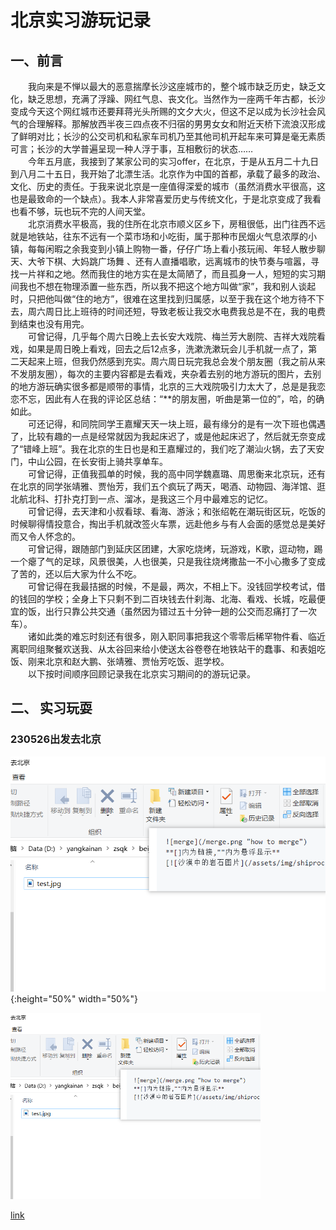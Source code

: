 # 北京实习游玩记录

## 一、前言
　　我向来是不惮以最大的恶意揣摩长沙这座城市的，整个城市缺乏历史，缺乏文化，缺乏思想，充满了浮躁、网红气息、丧文化。当然作为一座两千年古都，长沙变成今天这个网红城市还要拜蒋光头所赐的文夕大火，但这不足以成为长沙社会风气的合理解释。那解放西半夜三四点夜不归宿的男男女女和附近天桥下流浪汉形成了鲜明对比；长沙的公交司机和私家车司机乃至其他司机开起车来可算是毫无素质可言；长沙的大学普遍呈现一种人浮于事，互相敷衍的状态……  
　　今年五月底，我接到了某家公司的实习offer，在北京，于是从五月二十九日到八月二十五日，我开始了北漂生活。北京作为中国的首都，承载了最多的政治、文化、历史的责任。于我来说北京是一座值得深爱的城市（虽然消费水平很高，这也是最致命的一个缺点）。我本人非常喜爱历史与传统文化，于是北京变成了我看也看不够，玩也玩不完的人间天堂。  
　　北京消费水平极高，我的住所在北京市顺义区乡下，房租很低，出门往西不远就是地铁站，往东不远有一个菜市场和小吃街，属于那种市民烟火气息浓厚的小镇，每每闲暇之余我变到小镇上购物一番，仔仔广场上看小孩玩闹、年轻人散步聊天、大爷下棋、大妈跳广场舞
、还有人直播唱歌，远离城市的快节奏与喧嚣，寻找一片祥和之地。然而我住的地方实在是太简陋了，而且孤身一人，短短的实习期间我也不想在物理添置一些东西，所以我不把这个地方叫做“家”，我和别人谈起时，只把他叫做“住的地方”，很难在这里找到归属感，以至于我在这个地方待不下去，周六周日比上班待的时间还短，导致老板让我交水电费我总是不在，我的电费到结束也没有用完。  
　　可曾记得，几乎每个周六日晚上去长安大戏院、梅兰芳大剧院、吉祥大戏院看戏，如果是周日晚上看戏，回去之后12点多，洗漱洗漱玩会儿手机就一点了，第二天起来上班，但我仍然感到充实。周六周日玩完我总会发个朋友圈（我之前从来不发朋友圈），每次的主要内容都是去看戏，夹杂着去别的地方游玩的图片，去别的地方游玩确实很多都是顺带的事情，北京的三大戏院吸引力太大了，总是是我恋恋不忘，因此有人在我的评论区总结：“**的朋友圈，听曲是第一位的”，哈，的确如此。  
　　可还记得，和同院同学王嘉耀天天一块上班，最有缘分的是有一次下班也偶遇了，比较有趣的一点是经常就因为我起床迟了，或是他起床迟了，然后就无奈变成了“错峰上班”。我在北京的生日也是和王嘉耀过的，我们吃了潮汕火锅，去了天安门，中山公园，在长安街上骑共享单车。  
　　可曾记得，正值我孤单的时候，我的高中同学魏嘉璐、周思衡来北京玩，还有在北京的同学张靖雅、贾怡芳，我们五个疯玩了两天，喝酒、动物园、海洋馆、逛北航北科、打扑克打到一点、溜冰，是我这三个月中最难忘的记忆。  
　　可曾记得，去天津和小叔看球、看海、游泳；和张绍乾在潮玩街区玩，吃饭的时候聊得情投意合，掏出手机就改签火车票，远赴他乡与有人会面的感觉总是美好而又令人怀念的。  
　　可曾记得，跟随部门到延庆区团建，大家吃烧烤，玩游戏，K歌，逗动物，踢一个瘪了气的足球，风景很美，人也很美，只是我往烧烤撒盐一不小心撒多了变成了苦的，还以后大家为什么不吃。  
　　可曾记得在我最拮据的时候，不是最，两次，不相上下。没钱回学校考试，借的钱回的学校；全身上下只剩不到二百块钱去什刹海、北海、看戏、长城，吃最便宜的饭，出行只靠公共交通（虽然因为错过五十分钟一趟的公交而忍痛打了一次车）。    
　　诸如此类的难忘时刻还有很多，刚入职同事把我这个零零后稀罕物件看、临近离职同组聚餐欢送我、从太谷回来给小使送太谷卷卷在地铁站干的蠢事、和表姐吃饭、刚来北京和赵大鹏、张靖雅、贾怡芳吃饭、逛学校。  
　　以下按时间顺序回顾记录我在北京实习期间的的游玩记录。  
## 二、 实习玩耍
### 230526出发去北京
![test](230526出发去北京/test.jpg "test"){:height="50%" width="50%"}

<img src="230526出发去北京/test.jpg" width="400px">

[link](./230526%E5%87%BA%E5%8F%91%E5%8E%BB%E5%8C%97%E4%BA%AC/goBeijing.md)